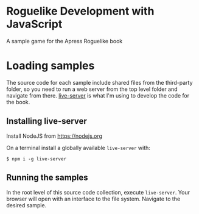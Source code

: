 # Roguelike Development with JavaScript

A sample game for the Apress Roguelike book

#  Loading samples

The source code for each sample include shared files from the third-party folder, so you need to run a web server
from the top level folder and navigate from there. [live-server](https://www.npmjs.com/package/live-server)
is what I'm using to develop the code for the book.

## Installing live-server

Install NodeJS from https://nodejs.org

On a terminal install a globally available `live-server` with:

``` 
$ npm i -g live-server
```

## Running the samples

In the root level of this source code collection, execute `live-server`. Your browser will open with an interface to the file
system. Navigate to the desired sample.